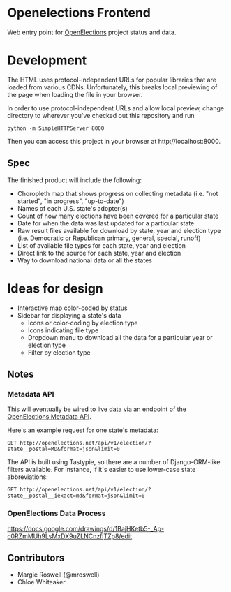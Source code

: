 # Openelections Frontend

Web entry point for [OpenElections](http://openelections.net) project status
and data.

# Development

The HTML uses protocol-independent URLs for popular libraries that are loaded
from various CDNs.  Unfortunately, this breaks local previewing of the page
when loading the file in your browser.

In order to use protocol-independent URLs and allow local preview, change
directory to wherever you've checked out this repository and run

```
python -m SimpleHTTPServer 8000
```

Then you can access this project in your browser at http://localhost:8000.

## Spec

The finished product will include the following:
- Choropleth map that shows progress on collecting metadata (i.e. "not started", "in progress", "up-to-date")
- Names of each U.S. state's adopter(s)
- Count of how many elections have been covered for a particular state
- Date for when the data was last updated for a particular state
- Raw result files available for download by state, year and election type (i.e. Democratic or Republican primary, general, special, runoff)
- List of available file types for each state, year and election
- Direct link to the source for each state, year and election
- Way to download national data or all the states

# Ideas for design

- Interactive map color-coded by status
- Sidebar for displaying a state's data
    - Icons or color-coding by election type
    - Icons indicating file type
    - Dropdown menu to download all the data for a particular year or election type 
    - Filter by election type

## Notes 

### Metadata API

This will eventually be wired to live data via an endpoint of the
[OpenElections Metadata API](http://blog.openelections.net/an-improved-metadata-api/).

Here's an example request for one state's metadata:

```
GET http://openelections.net/api/v1/election/?state__postal=MD&format=json&limit=0
```

The API is built using Tastypie, so there are a number of Django-ORM-like
filters available.  For instance, if it's easier to use lower-case state
abbreviations:

```
GET http://openelections.net/api/v1/election/?state__postal__iexact=md&format=json&limit=0
```

### OpenElections Data Process

https://docs.google.com/drawings/d/1BajHKetb5-_Ap-c0RZmMUh9LsMxDX9uZLNCnzfjTZp8/edit

## Contributors

* Margie Roswell (@mroswell)
* Chloe Whiteaker

